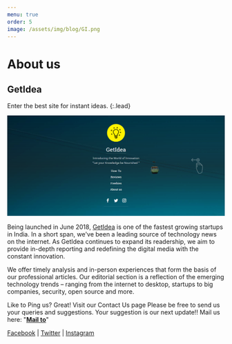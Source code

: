 ```yaml
---
menu: true
order: 5
image: /assets/img/blog/GI.png
---
```


# About us
## GetIdea

Enter the best site for instant ideas.
{:.lead}

![Screenshot](assets/img/blog/GI.png)

Being launched in June 2018, [GetIdea](https://getidea.me) is one of the fastest growing startups in India. In a short span, we've been a leading source of technology news on the internet. As GetIdea continues to expand its readership, we aim to provide in-depth reporting and redefining the digital media with the constant innovation.

We offer timely analysis and in-person experiences that form the basis of our professional articles. Our editorial section is a reflection of the emerging technology trends – ranging from the internet to desktop, startups to big companies, security, open source and more.

Like to Ping us? Great! Visit our Contact Us page
Please be free to send us your queries and suggestions. Your suggestion is our next update!!
Mail us here: "**[Mail to](mailto:info@getidea.me)**"

   [Facebook](https://facebook.com/gettidea) | [Twitter](https://twitter.com/gettidea) | [Instagram](https://instagram.com/gettidea)
